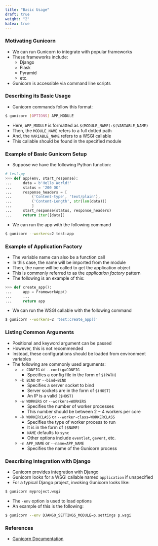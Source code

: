 ```yaml
---
title: "Basic Usage"
draft: true
weight: "2"
katex: true
---
```


### Motivating Gunicorn
- We can run Gunicorn to integrate with popular frameworks
- These frameworks include:
	- Django
	- Flask
	- Pyramid
	- etc.
- Gunicorn is accessible via command line scripts

### Describing its Basic Usage
- Gunicorn commands follow this format:

```bash
$ gunicorn [OPTIONS] APP_MODULE
```

- Here, `APP_MODULE` is formatted as `$(MODULE_NAME):$(VARIABLE_NAME)`
- Then, the `MODULE_NAME` refers to a full dotted path
- And, the `VARIABLE_NAME` refers to a WSGI callable
- This callable should be found in the specified module


### Example of Basic Gunicorn Setup
- Suppose we have the following Python function:

```python
# test.py
>>> def app(env, start_response):
...     data = b'Hello World!'
...     status = '200 OK'
...     response_headers = [
...         ('Content-type', 'text/plain'),
...         ('Content-Length', str(len(data)))
...         ]
...     start_response(status, response_headers)
...     return iter([data])
```

- We can run the app with the following command

```bash
$ gunicorn --workers=2 test:app
```

### Example of Application Factory
- The variable name can also be a function call
- In this case, the name will be imported from the module
- Then, the name will be called to get the application object
- This is commonly referred to as the *application factory* pattern
- The following is an example of this:

```python
>>> def create_app():
...     app = FrameworkApp()
...     ...
...     return app
```

- We can run the WSGI callable with the following command

```sh
$ gunicorn --workers=2 'test:create_app()'
```

### Listing Common Arguments
- Positional and keyword argument can be passed
- However, this is not recommended
- Instead, these configurations should be loaded from environment variables
- The following are commonly used arguments:
	- `-c CONFIG` or `--config=CONFIG`
		- Specifies a config file in the form of `$(PATH)`
	- `-b BIND` or `--bind=BIND`
		- Specifies a server socket to bind
		- Server sockets are in the form of `$(HOST)`
		- An IP is a valid `($HOST)`
	- `-w WORKERS` or `--workers=WORKERS`
		- Specifies the number of worker processes
		- This number should be between $2-4$ workers per core
	- `-k WORKERCLASS` or `--worker-class=WORKERCLASS`
		- Specifies the type of worker process to run
		- It is in the form of `($NAME)`
		- `NAME` defaults to `sync`
		- Other options include `eventlet`, `gevent`, etc.
	- `-n APP_NAME` or `--name=APP_NAME`
		- Specifies the name of the Gunicorn process

### Describing Integration with Django
- Gunicorn provides integration with Django
- Gunicorn looks for a WSGI callable named `application` if unspecified
- For a typical Django project, invoking Gunicorn looks like:

```sh
$ gunicorn myproject.wsgi
```

- The `-env` option is used to load options
- An example of this is the following:

```sh
$ gunicorn --env DJANGO_SETTINGS_MODULE=p.settings p.wsgi
```

### References
- [Gunicorn Documentation](https://docs.gunicorn.org/en/stable/run.html#)
